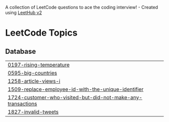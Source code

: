 A collection of LeetCode questions to ace the coding interview! - Created using [LeetHub v2](https://github.com/arunbhardwaj/LeetHub-2.0)
<!---LeetCode Topics Start-->
# LeetCode Topics
## Database
|  |
| ------- |
| [0197-rising-temperature](https://github.com/manjaycoder/day50-sql-challenges/tree/master/0197-rising-temperature) |
| [0595-big-countries](https://github.com/manjaycoder/day50-sql-challenges/tree/master/0595-big-countries) |
| [1258-article-views-i](https://github.com/manjaycoder/day50-sql-challenges/tree/master/1258-article-views-i) |
| [1509-replace-employee-id-with-the-unique-identifier](https://github.com/manjaycoder/day50-sql-challenges/tree/master/1509-replace-employee-id-with-the-unique-identifier) |
| [1724-customer-who-visited-but-did-not-make-any-transactions](https://github.com/manjaycoder/day50-sql-challenges/tree/master/1724-customer-who-visited-but-did-not-make-any-transactions) |
| [1827-invalid-tweets](https://github.com/manjaycoder/day50-sql-challenges/tree/master/1827-invalid-tweets) |
<!---LeetCode Topics End-->